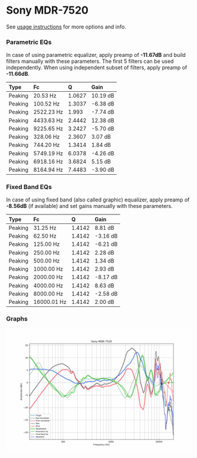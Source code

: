 # Sony MDR-7520
See [usage instructions](https://github.com/jaakkopasanen/AutoEq#usage) for more options and info.

### Parametric EQs
In case of using parametric equalizer, apply preamp of **-11.67dB** and build filters manually
with these parameters. The first 5 filters can be used independently.
When using independent subset of filters, apply preamp of **-11.66dB**.

| Type    | Fc         |      Q | Gain     |
|:--------|:-----------|:-------|:---------|
| Peaking | 20.53 Hz   | 1.0627 | 10.19 dB |
| Peaking | 100.52 Hz  | 1.3037 | -6.38 dB |
| Peaking | 2522.23 Hz | 1.993  | -7.74 dB |
| Peaking | 4433.63 Hz | 2.4442 | 12.38 dB |
| Peaking | 9225.65 Hz | 3.2427 | -5.70 dB |
| Peaking | 328.06 Hz  | 2.3607 | 3.07 dB  |
| Peaking | 744.20 Hz  | 1.3414 | 1.84 dB  |
| Peaking | 5749.19 Hz | 6.0378 | -4.26 dB |
| Peaking | 6918.16 Hz | 3.6824 | 5.15 dB  |
| Peaking | 8164.94 Hz | 7.4483 | -3.90 dB |

### Fixed Band EQs
In case of using fixed band (also called graphic) equalizer, apply preamp of **-8.56dB**
(if available) and set gains manually with these parameters.

| Type    | Fc          |      Q | Gain     |
|:--------|:------------|:-------|:---------|
| Peaking | 31.25 Hz    | 1.4142 | 8.81 dB  |
| Peaking | 62.50 Hz    | 1.4142 | -3.16 dB |
| Peaking | 125.00 Hz   | 1.4142 | -6.21 dB |
| Peaking | 250.00 Hz   | 1.4142 | 2.28 dB  |
| Peaking | 500.00 Hz   | 1.4142 | 1.34 dB  |
| Peaking | 1000.00 Hz  | 1.4142 | 2.93 dB  |
| Peaking | 2000.00 Hz  | 1.4142 | -8.17 dB |
| Peaking | 4000.00 Hz  | 1.4142 | 8.63 dB  |
| Peaking | 8000.00 Hz  | 1.4142 | -2.58 dB |
| Peaking | 16000.01 Hz | 1.4142 | 2.00 dB  |

### Graphs
![](./Sony%20MDR-7520.png)